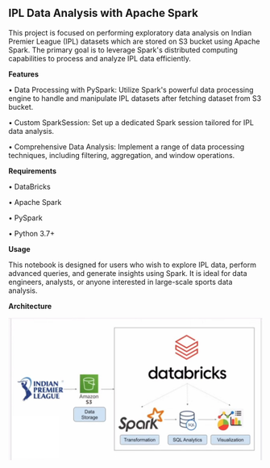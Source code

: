 ## IPL Data Analysis with Apache Spark

This project is focused on performing exploratory data analysis on Indian Premier League (IPL) datasets which are stored on S3 bucket using Apache Spark. The primary goal is to leverage Spark's distributed computing capabilities to process and analyze IPL data efficiently.

**Features**

•	Data Processing with PySpark: Utilize Spark's powerful data processing engine to handle and manipulate IPL datasets after fetching dataset from S3 bucket.

•	Custom SparkSession: Set up a dedicated Spark session tailored for IPL data analysis.

•	Comprehensive Data Analysis: Implement a range of data processing techniques, including filtering, aggregation, and window operations.

**Requirements**

•	DataBricks

•	Apache Spark 

•	PySpark

•	Python 3.7+

**Usage**

This notebook is designed for users who wish to explore IPL data, perform advanced queries, and generate insights using Spark. It is ideal for data engineers, analysts, or anyone interested in large-scale sports data analysis.

**Architecture**

![Architecture](https://raw.githubusercontent.com/systemt18/IPL_Repo_Project/main/Architecture.png)




